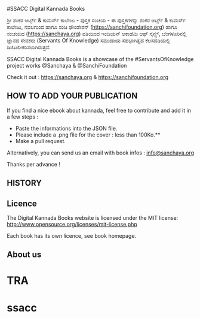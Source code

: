 #SSACC Digital Kannada Books

ಶ್ರೀ ‍ಶಂಕರ ಆರ್ಟ್ಸ್ & ಕಾಮರ್ಸ್ ಕಾಲೇಜು - ‌ಪುಸ್ತಕ ಸಂಚಯ - ‌ಈ ಪುಸ್ತಕಗಳನ್ನು ಶಂಕರ ಆರ್ಟ್ಸ್ & ಕಾಮರ್ಸ್ ಕಾಲೇಜು, ನವಲಗುಂದ ಹಾಗೂ ಸಂಚಿ ಫೌಂಡೇಶನ್ (https://sanchifoundation.org) ಹಾಗೂ ಸಂಚಯದ (https://sanchaya.org) ವತಿಯಿಂದ ಇಂಡಿಯನ್ ಅಕಾಡೆಮಿ ಆಫ್ ಸೈನ್ಸ್ಸ್, ಬೆಂಗಳೂರಿನಲ್ಲಿ ಜ್ಞಾನದ ಸೇವಕರು (Servants Of Knowledge) ಸಮುದಾಯ ಸಹಭಾಗಿತ್ವದ ಕೆಲಸದಡಿಯಲ್ಲಿ ಡಿಜಿಟಲೀಕರಿಸಲಾಗಿರುತ್ತದೆ.

SSACC Digital Kannada Books is a showcase of the #ServantsOfKnowledge project works @Sanchaya & @SanchiFoundation

Check it out : https://sanchaya.org & https://sanchifoundation.org


## HOW TO ADD YOUR PUBLICATION

If you find a nice ebook about kannada, feel free to contribute and add it in a few steps :

- Paste the informations into the JSON file.
- Please include a .png file for the cover : less than 100Ko.**
- Make a pull request.

Alternatively, you can send us an email with book infos : info@sanchaya.org

Thanks per advance !


## HISTORY


## Licence

The Digital Kannada Books website is licensed under the MIT license: http://www.opensource.org/licenses/mit-license.php

Each book has its own licence, see book homepage.

## About us
# TRA
# ssacc
